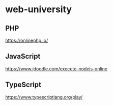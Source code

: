 # web-university
## PHP
https://onlinephp.io/
## JavaScript
https://www.jdoodle.com/execute-nodejs-online
## TypeScript
https://www.typescriptlang.org/play/
